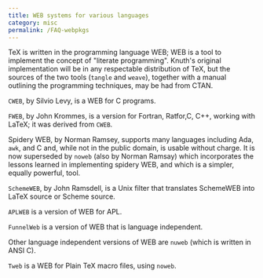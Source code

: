```yaml
---
title: WEB systems for various languages
category: misc
permalink: /FAQ-webpkgs
---
```


TeX is written in the programming language WEB; WEB
is a tool to implement the concept of "literate programming".
Knuth's original implementation will be in any respectable
distribution of TeX, but the sources of the two tools
(`tangle` and `weave`), together with a manual
outlining the programming techniques, may be had from CTAN.

`CWEB`, by Silvio Levy, is a WEB for C programs.

`FWEB`, by John Krommes, is a version for Fortran,
Ratfor,C, C++, working with LaTeX; it was derived
from `CWEB`.

Spidery WEB, by Norman Ramsey, supports many 
languages including Ada, `awk`, and C
and, while not in the public domain, is usable without charge.  It is
now superseded by `noweb` (also by Norman Ramsay) which
incorporates the lessons learned in implementing spidery WEB,
and which is a simpler, equally powerful, tool.

`SchemeWEB`, by John Ramsdell, is a Unix filter that
translates SchemeWEB into LaTeX source or Scheme source.

`APLWEB` is a version of WEB for APL.

`FunnelWeb` is a version of WEB that is language independent.

Other language independent versions of WEB are `nuweb` (which
is written in ANSI C).

`Tweb` is a WEB for Plain TeX macro files, using `noweb`.

